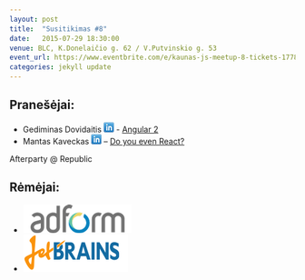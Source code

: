```yaml
---
layout: post
title:  "Susitikimas #8"
date:   2015-07-29 18:30:00
venue: BLC, K.Donelaičio g. 62 / V.Putvinskio g. 53
event_url: https://www.eventbrite.com/e/kaunas-js-meetup-8-tickets-17782898127
categories: jekyll update
---
```

## Pranešėjai:

  * Gediminas Dovidaitis [![LinkedIn](img/icon-linkedin.png)](https://www.linkedin.com/profile/view?id=167865211) - [Angular 2](https://www.slideshare.net/secret/MDHTyU5sYYqKGG)
  * ‎Mantas Kaveckas [![LinkedIn](img/icon-linkedin.png)](https://www.linkedin.com/profile/view?id=297309362) – [Do you even React?](http://slides.com/mantaskaveckas/do-you-even-react#/)

  Afterparty @ Republic

## Rėmėjai:

  * [![Adform](img/adform-logo.png)](http://www.adform.com)
  * [![JetBrains](img/jetbrains-logo.png)](https://www.jetbrains.com/)
